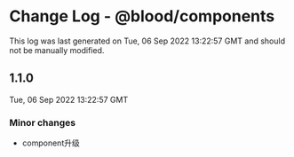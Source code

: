 # Change Log - @blood/components

This log was last generated on Tue, 06 Sep 2022 13:22:57 GMT and should not be manually modified.

## 1.1.0
Tue, 06 Sep 2022 13:22:57 GMT

### Minor changes

- component升级

